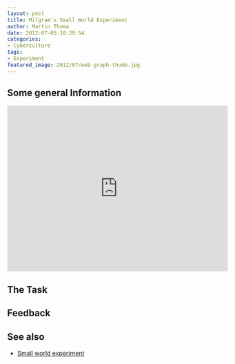 ```yaml
---
layout: post
title: Milgram's Small World Experiment
author: Martin Thoma
date: 2012-07-05 10:29:54
categories: 
- Cyberculture
tags:
- Experiment
featured_image: 2012/07/web-graph-thumb.jpg
---
```


<h2>Some general Information</h2>
<iframe width="512" height="384" src="http://www.youtube.com/embed/mKCDNVNGMqU" frameborder="0" allowfullscreen></iframe>

<h2>The Task</h2>

<h2>Feedback</h2>

<h2>See also</h2>
<ul>
  <li><a href="http://en.wikipedia.org/wiki/Small_world_experiment">Small world experiment</a></li>
</ul>
